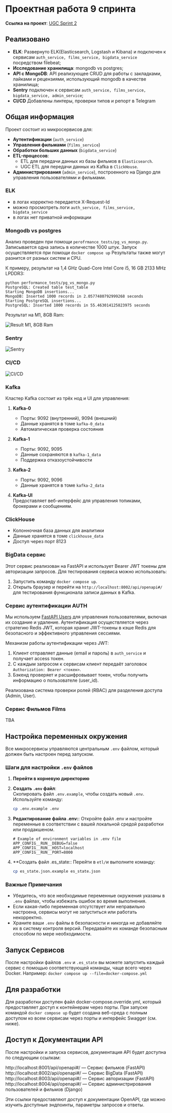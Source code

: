 # Проектная работа 9 спринта

**Ссылка на проект**: [UGC Sprint 2](https://github.com/Yandex-34-mpython-12/UGC_sprint_2)

## Реализовано

- **ELK**: Развернуто ELK(Elasticsearch, Logstash и Kibana) и подключен к сервисам `auth_service, films_service, bigdata_service` посредством filebeat;
- **Исследование хранилища**: mongodb vs postgres;
- **API с MongoDB**: API реализующее CRUD для работы с закладками, лайками и рецензиями, использующий mongodb в качестве хранилища;
- **Sentry** подключен к сервисам `auth_service, films_service, bigdata_service, admin_service`;
- **CI/CD** Добавлены линтеры, проверки типов и репорт в Telegram

## Общая информация

Проект состоит из микросервисов для:
- **Аутентификации** (`auth_service`)
- **Управления фильмами** (`films_service`)
- **Обработки больших данных** (`bigdata_service`)
- **ETL-процессов**:
  - ETL для передачи данных из базы фильмов в `Elasticsearch`.
  - UGC ETL для передачи данных из Kafka в `ClickHouse`.
- **Администрирования** (`admin_service`), построенного на Django для управления пользователями и фильмами.

### ELK
- в логах корректно передается X-Request-Id
- можно просмотреть логи `auth_service, films_service, bigdata_service`
- в логах нет приватной информации


### Mongodb vs postgres
Анализ проведен при помощи `perofrmance_tests/pg_vs_mongo.py`. Записывается одна запись 
в количестве 1000 штук.
Запуск осуществляется при помощи `docker compose up`
Результаты также могут разнится от разных систем и CPU.

К примеру, результат на 1,4 GHz Quad-Core Intel Core i5, 16 GB 2133 MHz LPDDR3:

```
python performance_tests/pg_vs_mongo.py
PostgreSQL: Created table test_table
Starting MongoDB insertions...
MongoDB: Inserted 1000 records in 2.0577480792999268 seconds
Starting PostgreSQL insertions...
PostgreSQL: Inserted 1000 records in 55.463014125823975 seconds
```

Результат на M1, 8GB Ram:

![Result M1, 8GB Ram](./img/telegram-cloud-photo-size-2-5460725388863988325-y.jpg)

### Sentry
![Sentry](./img/sentry.png)

### CI/CD
![CI/CD](./img/cicd.png)

### Kafka
Кластер Kafka состоит из трёх нод и UI для управления:

1. **Kafka-0**  
   - Порты: 9092 (внутренний), 9094 (внешний)
   - Данные хранятся в томе `kafka-0_data`
   - Автоматическая проверка состояния

2. **Kafka-1**  
   - Порты: 9092, 9095
   - Данные сохраняются в `kafka-1_data`
   - Поддержка отказоустойчивости

3. **Kafka-2**  
   - Порты: 9092, 9096
   - Данные хранятся в томе `kafka-2_data`

4. **Kafka-UI**  
   Предоставляет веб-интерфейс для управления топиками, брокерами и сообщениям.

### ClickHouse
- Колонночная база данных для аналитики
- Данные хранятся в томе `clickhouse_data`
- Доступ через порт 8123

### BigData сервис

Этот сервис реализован на FastAPI и использует Bearer JWT токены для авторизации запросов. Для тестирования сервиса можно использовать:

1. Запустить команду `docker compose up`.
2. Открыть браузер и перейти на `http://localhost:8002/api/openapi#/` для тестирования функционала записи данных в Kafka.

### Сервис аутентификации AUTH

Мы используем [FastAPI Users](https://fastapi-users.github.io/fastapi-users/latest/) для управления пользователями, включая их создание и удаление. Аутентификация осуществляется через стратегию Redis JWT, которая хранит JWT-токены в кэше Redis для безопасного и эффективного управления сессиями.

Механизм работы аутентификации через JWT:

1. Клиент отправляет данные (email и пароль) в `auth_service` и получает access токен.
2. С каждым запросом к сервисам клиент передаёт заголовок `Authorization: Bearer <токен>`.
3. Бэкенд проверяет и расшифровывает токен, чтобы получить информацию о пользователе (user_id).

Реализована система проверки ролей (RBAC) для разделения доступа (Admin, User).

### Сервис Фильмов Films

TBA

## Настройка переменных окружения

Все микросервисы управляются центральным `.env` файлом, который должен быть настроен перед запуском.

### Шаги для настройки `.env` файлов

1. **Перейти в корневую директорию**

2. **Создать `.env` файл**:  
   Скопировать файл `.env.example`, чтобы создать новый `.env`. Используйте команду:

   ```bash
   cp .env.example .env
   ```


3. **Редактирование файла .env:**:
   Откройте файл .env и настройте переменные в соответствии с вашей локальной средой разработки или продакшеном.

   ```env
   # Example of environment variables in .env file
   APP_CONFIG__RUN__DEBUG=false
   APP_CONFIG__RUN__HOST=localhost
   APP_CONFIG__RUN__PORT=8000
   ```

4. **Cоздать файл .es_state::
   Перейти в `etl/`и выполните команду:

   ```bash
   cp es_state.json.example es_state.json
   ```
### Важные Примечания

- Убедитесь, что все необходимые переменные окружения указаны в `.env` файлах, чтобы избежать ошибок во время выполнения.
- Если какая-либо переменная отсутствует или неправильно настроена, сервисы могут не запуститься или работать некорректно.
- Храните ваши `.env` файлы в безопасности и никогда не добавляйте их в систему контроля версий. Передавайте их команде безопасным способом по мере необходимости.

## Запуск Сервисов

После настройки файлов `.env` и `.es_state` вы можете запустить каждый сервис с помощью соответствующей команды, чаще всего через Docker. Например:
`
docker compose up --file=docker-compose.yml
`

## Для разработки

Для разработки доступен файл docker-compose.override.yml, который предоставляет доступ к контейнерам через порты. При запуске командой `docker compose up` будет создана веб-среда с полным доступом ко всем сервисам через порты и интерфейс Swagger (см. ниже).

## Доступ к Документации API

После настройки и запуска сервисов, документация API будет доступна по следующим ссылкам:

http://localhost:8001/api/openapi#/ — Сервис фильмов (FastAPI)
http://localhost:8002/api/openapi#/ — Сервис BigData (FastAPI)
http://localhost:8003/api/openapi#/ — Сервис авторизации (FastAPI)
http://localhost:8004/api/openapi#/ — Сервис администрирования пользователей и фильмов (Django)

Эти ссылки предоставляют доступ к документации OpenAPI, где можно изучить доступные эндпоинты, параметры запросов и ответы.
